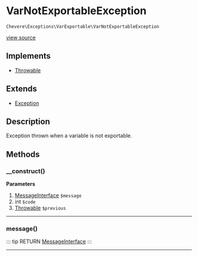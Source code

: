 # VarNotExportableException

`Chevere\Exceptions\VarExportable\VarNotExportableException`

[view source](https://github.com/chevere/chevere/blob/master/exceptions/VarExportable/VarNotExportableException.php)

## Implements

- [Throwable](https://www.php.net/manual/class.throwable)
## Extends

- [Exception](../Core/Exception.md)

## Description

Exception thrown when a variable is not exportable.

## Methods

### __construct()

**Parameters**

1. [MessageInterface](../../Interfaces/Message/MessageInterface.md) `$message`
2. int `$code`
3. [Throwable](https://www.php.net/manual/class.throwable) `$previous`

---

### message()

::: tip RETURN
[MessageInterface](../../Interfaces/Message/MessageInterface.md)
:::


---

